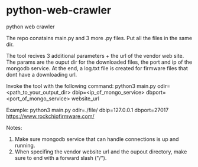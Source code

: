 # python-web-crawler
python web crawler

The repo conatains main.py and 3 more .py files.
Put all the files in the same dir.

The tool recives 3 additional parameters + the url of the vendor web site.
The params are the ouput dir for the downloaded files, the port and ip of the mongodb service.
At the end, a log.txt file is created for firmware files that dont have a downloading url.

Invoke the tool with the following command:
python3 main.py odir=<path_to_your_output_dir> dbip=<ip_of_mongo_service> dbport=<port_of_mongo_service> website_url

Example:
python3 main.py odir=./file/ dbip=127.0.0.1 dbport=27017 https://www.rockchipfirmware.com/

Notes:
1. Make sure mongodb service that can handle connections is up and running.
2. When specifing the vendor website url and the oupout directory, make sure to end with a forward slash ("/"). 
